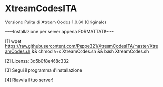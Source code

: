 # XtreamCodesITA
Versione Pulita di Xtream Codes 1.0.60 (Originale)


----Installazione per server appena FORMATTATI!----

[1] wget https://raw.githubusercontent.com/Peppe321/XtreamCodesITA/master/XtreamCodes.sh && chmod a+x XtreamCodes.sh && bash XtreamCodes.sh

[2] Licenza: 3d5b0f8e468c332

[3] Segui il programma d'installazione

[4] Riavvia il tuo server!
